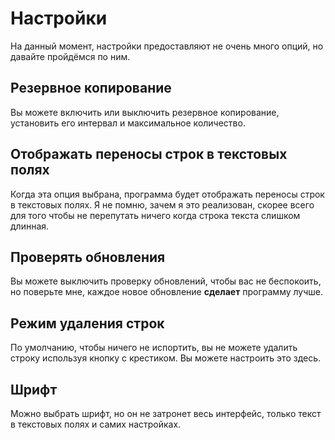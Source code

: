 # Настройки

На данный момент, настройки предоставляют не очень много опций, но давайте пройдёмся по ним.

## Резервное копирование

Вы можете включить или выключить резервное копирование, установить его интервал и максимальное количество.

## Отображать переносы строк в текстовых полях

Когда эта опция выбрана, программа будет отображать переносы строк в текстовых полях. Я не помню, зачем я это реализован, скорее всего для того чтобы не перепутать ничего когда строка текста слишком длинная.

## Проверять обновления

Вы можете выключить проверку обновлений, чтобы вас не беспокоить, но поверьте мне, каждое новое обновление **сделает** программу лучше.

## Режим удаления строк

По умолчанию, чтобы ничего не испортить, вы не можете удалить строку используя кнопку с крестиком.
Вы можете настроить это здесь.

## Шрифт

Можно выбрать шрифт, но он не затронет весь интерфейс, только текст в текстовых полях и самих настройках.
